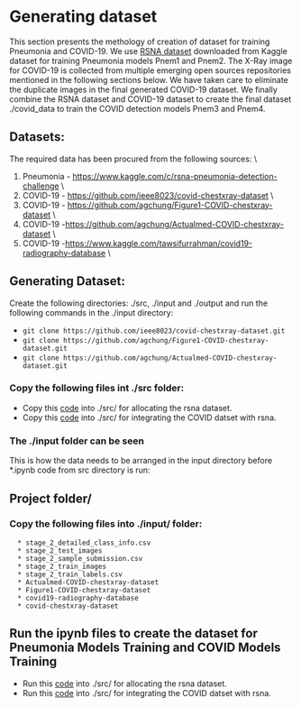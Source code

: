 # Generating dataset
This section presents the methology of creation of dataset for training Pneumonia and COVID-19. We use [RSNA dataset](https://www.kaggle.com/c/rsna-pneumonia-detection-challenge) downloaded from Kaggle dataset for training Pneumonia models Pnem1 and Pnem2.
The X-Ray image for COVID-19 is collected from multiple emerging open sources repositories mentioned in the following sections below. We have taken care to eliminate the duplicate images in the final generated COVID-19 dataset. We finally combine the RSNA dataset and COVID-19 dataset to create the final dataset ./covid_data to train the COVID detection models Pnem3 and Pnem4. 


## Datasets:
The required data has been procured from the following sources: \
1) Pneumonia - https://www.kaggle.com/c/rsna-pneumonia-detection-challenge \
2) COVID-19 - https://github.com/ieee8023/covid-chestxray-dataset \
3) COVID-19 - https://github.com/agchung/Figure1-COVID-chestxray-dataset \
4) COVID-19 -https://github.com/agchung/Actualmed-COVID-chestxray-dataset \
5) COVID-19 -https://www.kaggle.com/tawsifurrahman/covid19-radiography-database \

## Generating Dataset:
Create the following directories: ./src, ./input and ./output and run the following commands in the ./input directory:
* `git clone https://github.com/ieee8023/covid-chestxray-dataset.git`
* `git clone https://github.com/agchung/Figure1-COVID-chestxray-dataset.git`
* `git clone https://github.com/agchung/Actualmed-COVID-chestxray-dataset.git` 

### Copy the following files int ./src folder:
* Copy this [code](./codes/rsna_data_preparation.ipynb) into ./src/ for allocating the rsna dataset.
* Copy this [code](./codes/covid_data_preparation.ipynb) into ./src/  for integrating the COVID datset with rsna.

### The ./input folder can be seen
This is how the data needs to be arranged in the input directory before *.ipynb code from src directory is run:
## Project folder/
### Copy the following files into ./input/ folder:
      * stage_2_detailed_class_info.csv  
      * stage_2_test_images 
      * stage_2_sample_submission.csv   
      * stage_2_train_images  
      * stage_2_train_labels.csv
      * Actualmed-COVID-chestxray-dataset
      * Figure1-COVID-chestxray-dataset
      * covid19-radiography-database
      * covid-chestxray-dataset 

## Run the ipynb files to create the dataset for Pneumonia Models Training and COVID Models Training
* Run this [code](./codes/rsna_data_preparation.ipynb) into ./src/ for allocating the rsna dataset.
* Run this [code](./codes/covid_data_preparation.ipynb) into ./src/  for integrating the COVID datset with rsna.
